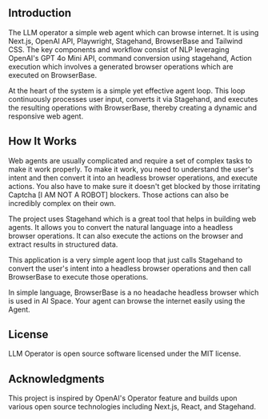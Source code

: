 ## Introduction

The LLM operator a simple web agent which can browse internet. It is using Next.js, OpenAI API, Playwright, Stagehand, BrowserBase and Tailwind CSS. The key components and workflow consist of NLP leveraging OpenAI's GPT 4o Mini API, command conversion using stagehand, Action execution which involves a generated browser operations which are executed on BrowserBase.

At the heart of the system is a simple yet effective agent loop. This loop continuously processes user input, converts it via Stagehand, and executes the resulting operations with BrowserBase, thereby creating a dynamic and responsive web agent.

## How It Works

Web agents are usually complicated and require a set of complex tasks to make it work properly. To make it work, you need to understand the user's intent and then convert it into an headless browser operations, and execute actions. You also have to make sure it doesn't get blocked by those irritating Captcha [I AM NOT A ROBOT] blockers. Those actions can also be incredibly complex on their own.

The project uses Stagehand which is a great tool that helps in building web agents. It allows you to convert the natural language into a headless browser operations. It can also execute the actions on the browser and extract results in structured data.

This application is a very simple agent loop that just calls Stagehand to convert the user's intent into a headless browser operations and then call BrowserBase to execute those operations.

In simple language, BrowserBase is a no headache headless browser which is used in AI Space. Your agent can browse the internet easily using the Agent.

## License

LLM Operator is open source software licensed under the MIT license.

## Acknowledgments

This project is inspired by OpenAI's Operator feature and builds upon various open source technologies including Next.js, React, and Stagehand.
